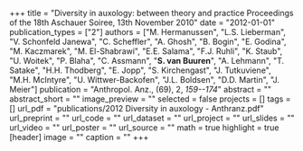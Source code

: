 +++
title = "Diversity in auxology: between theory and practice Proceedings of the 18th Aschauer Soiree, 13th November 2010"
date = "2012-01-01"
publication_types = ["2"]
authors = ["M. Hermanussen", "L.S. Lieberman", "V. Schonfeld Janewa", "C. Scheffler", "A. Ghosh", "B. Bogin", "E. Godina", "M. Kaczmarek", "M. El-Shabrawi", "E.E. Salama", "F.J. Ruhli", "K. Staub", "U. Woitek", "P. Blaha", "C. Assmann", "**S. van Buuren**", "A. Lehmann", "T. Satake", "H.H. Thodberg", "E. Jopp", "S. Kirchengast", "J. Tutkuviene", "M.H. McIntyre", "U. Wittwer-Backofen", "J.L. Boldsen", "D.D. Martin", "J. Meier"]
publication = "Anthropol. Anz., (69), 2, _159--174_"
abstract = ""
abstract_short = ""
image_preview = ""
selected = false
projects = []
tags = []
url_pdf = "publications/2012 Diversity in auxology - Anthranz.pdf"
url_preprint = ""
url_code = ""
url_dataset = ""
url_project = ""
url_slides = ""
url_video = ""
url_poster = ""
url_source = ""
math = true
highlight = true
[header]
image = ""
caption = ""
+++
